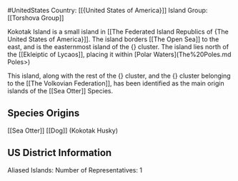 #UnitedStates
Country: [[{United States of America}]]
Island Group: [[Torshova Group]]

Kokotak Island is a small island in [[The Federated Island Republics of {The United States of America}]]. The island borders [[The Open Sea]] to the east, and is the easternmost island of the {} cluster. The island lies north of the [[Ekleiptic of Lycaos]], placing it within [Polar Waters](The%20Poles.md Poles>)

This island, along with the rest of the {} cluster, and the {} cluster belonging to the [[The Volkovian Federation]], has been identified as the main origin islands of the [[Sea Otter]] Species.
## Species Origins

[[Sea Otter]]
[[Dog]] (Kokotak Husky)

## US District Information

Aliased Islands:
Number of Representatives: 1